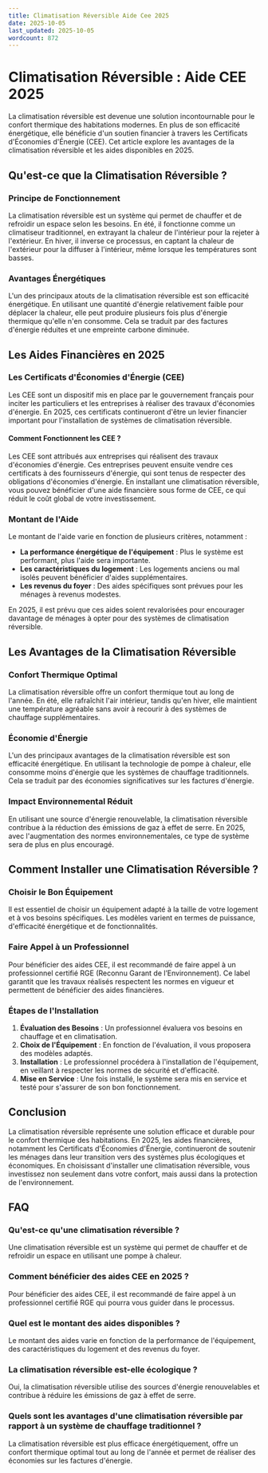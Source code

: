 ```yaml
---
title: Climatisation Réversible Aide Cee 2025
date: 2025-10-05
last_updated: 2025-10-05
wordcount: 872
---
```


# Climatisation Réversible : Aide CEE 2025

La climatisation réversible est devenue une solution incontournable pour le confort thermique des habitations modernes. En plus de son efficacité énergétique, elle bénéficie d'un soutien financier à travers les Certificats d'Économies d'Énergie (CEE). Cet article explore les avantages de la climatisation réversible et les aides disponibles en 2025.

## Qu'est-ce que la Climatisation Réversible ?

### Principe de Fonctionnement

La climatisation réversible est un système qui permet de chauffer et de refroidir un espace selon les besoins. En été, il fonctionne comme un climatiseur traditionnel, en extrayant la chaleur de l'intérieur pour la rejeter à l'extérieur. En hiver, il inverse ce processus, en captant la chaleur de l'extérieur pour la diffuser à l'intérieur, même lorsque les températures sont basses.

### Avantages Énergétiques

L'un des principaux atouts de la climatisation réversible est son efficacité énergétique. En utilisant une quantité d'énergie relativement faible pour déplacer la chaleur, elle peut produire plusieurs fois plus d'énergie thermique qu'elle n'en consomme. Cela se traduit par des factures d'énergie réduites et une empreinte carbone diminuée.

## Les Aides Financières en 2025

### Les Certificats d'Économies d'Énergie (CEE)

Les CEE sont un dispositif mis en place par le gouvernement français pour inciter les particuliers et les entreprises à réaliser des travaux d'économies d'énergie. En 2025, ces certificats continueront d'être un levier financier important pour l'installation de systèmes de climatisation réversible.

#### Comment Fonctionnent les CEE ?

Les CEE sont attribués aux entreprises qui réalisent des travaux d'économies d'énergie. Ces entreprises peuvent ensuite vendre ces certificats à des fournisseurs d'énergie, qui sont tenus de respecter des obligations d'économies d'énergie. En installant une climatisation réversible, vous pouvez bénéficier d'une aide financière sous forme de CEE, ce qui réduit le coût global de votre investissement.

### Montant de l'Aide

Le montant de l'aide varie en fonction de plusieurs critères, notamment :

- **La performance énergétique de l'équipement** : Plus le système est performant, plus l'aide sera importante.
- **Les caractéristiques du logement** : Les logements anciens ou mal isolés peuvent bénéficier d'aides supplémentaires.
- **Les revenus du foyer** : Des aides spécifiques sont prévues pour les ménages à revenus modestes.

En 2025, il est prévu que ces aides soient revalorisées pour encourager davantage de ménages à opter pour des systèmes de climatisation réversible.

## Les Avantages de la Climatisation Réversible

### Confort Thermique Optimal

La climatisation réversible offre un confort thermique tout au long de l'année. En été, elle rafraîchit l'air intérieur, tandis qu'en hiver, elle maintient une température agréable sans avoir à recourir à des systèmes de chauffage supplémentaires.

### Économie d'Énergie

L'un des principaux avantages de la climatisation réversible est son efficacité énergétique. En utilisant la technologie de pompe à chaleur, elle consomme moins d'énergie que les systèmes de chauffage traditionnels. Cela se traduit par des économies significatives sur les factures d'énergie.

### Impact Environnemental Réduit

En utilisant une source d'énergie renouvelable, la climatisation réversible contribue à la réduction des émissions de gaz à effet de serre. En 2025, avec l'augmentation des normes environnementales, ce type de système sera de plus en plus encouragé.

## Comment Installer une Climatisation Réversible ?

### Choisir le Bon Équipement

Il est essentiel de choisir un équipement adapté à la taille de votre logement et à vos besoins spécifiques. Les modèles varient en termes de puissance, d'efficacité énergétique et de fonctionnalités.

### Faire Appel à un Professionnel

Pour bénéficier des aides CEE, il est recommandé de faire appel à un professionnel certifié RGE (Reconnu Garant de l’Environnement). Ce label garantit que les travaux réalisés respectent les normes en vigueur et permettent de bénéficier des aides financières.

### Étapes de l'Installation

1. **Évaluation des Besoins** : Un professionnel évaluera vos besoins en chauffage et en climatisation.
2. **Choix de l'Équipement** : En fonction de l'évaluation, il vous proposera des modèles adaptés.
3. **Installation** : Le professionnel procédera à l'installation de l'équipement, en veillant à respecter les normes de sécurité et d'efficacité.
4. **Mise en Service** : Une fois installé, le système sera mis en service et testé pour s'assurer de son bon fonctionnement.

## Conclusion

La climatisation réversible représente une solution efficace et durable pour le confort thermique des habitations. En 2025, les aides financières, notamment les Certificats d'Économies d'Énergie, continueront de soutenir les ménages dans leur transition vers des systèmes plus écologiques et économiques. En choisissant d'installer une climatisation réversible, vous investissez non seulement dans votre confort, mais aussi dans la protection de l'environnement.

## FAQ

### Qu'est-ce qu'une climatisation réversible ?

Une climatisation réversible est un système qui permet de chauffer et de refroidir un espace en utilisant une pompe à chaleur.

### Comment bénéficier des aides CEE en 2025 ?

Pour bénéficier des aides CEE, il est recommandé de faire appel à un professionnel certifié RGE qui pourra vous guider dans le processus.

### Quel est le montant des aides disponibles ?

Le montant des aides varie en fonction de la performance de l'équipement, des caractéristiques du logement et des revenus du foyer.

### La climatisation réversible est-elle écologique ?

Oui, la climatisation réversible utilise des sources d'énergie renouvelables et contribue à réduire les émissions de gaz à effet de serre.

### Quels sont les avantages d'une climatisation réversible par rapport à un système de chauffage traditionnel ?

La climatisation réversible est plus efficace énergétiquement, offre un confort thermique optimal tout au long de l'année et permet de réaliser des économies sur les factures d'énergie.